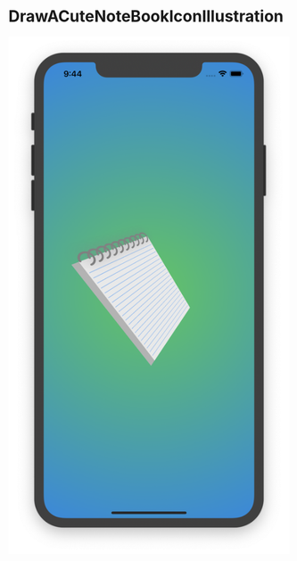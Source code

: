 # DrawACuteNoteBookIconIllustration

![](https://github.com/ram4ik/DrawACuteNoteBookIconIllustration/blob/master/DrawACuteNoteBookIconIllustration/Assets.xcassets/Screenshot%202019-11-11%20at%2009.44.32.imageset/Screenshot%202019-11-11%20at%2009.44.32.png)
